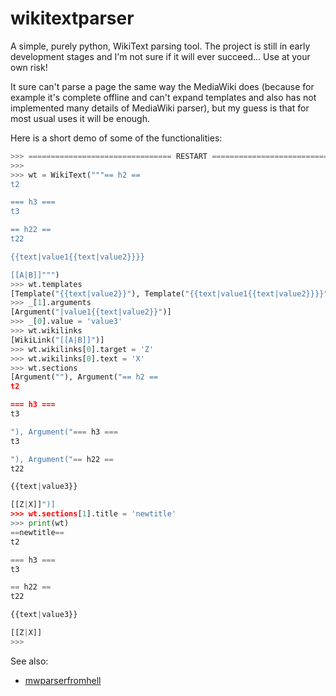 # wikitextparser
A simple, purely python, WikiText parsing tool.
The project is still in early development stages and I'm not sure if it
will ever succeed... Use at your own risk!

It sure can't parse a page the same way the MediaWiki does 
(because for example it's complete offline and can't expand templates and
also has not implemented many details of MediaWiki parser), but my guess
is that for most usual uses it will be enough.

Here is a short demo of some of the functionalities:

```python
>>> ================================ RESTART ================================
>>> 
>>> wt = WikiText("""== h2 ==
t2

=== h3 ===
t3

== h22 ==
t22

{{text|value1{{text|value2}}}}

[[A|B]]""")
>>> wt.templates
[Template("{{text|value2}}"), Template("{{text|value1{{text|value2}}}}")]
>>> _[1].arguments
[Argument("|value1{{text|value2}}")]
>>> _[0].value = 'value3'
>>> wt.wikilinks
[WikiLink("[[A|B]]")]
>>> wt.wikilinks[0].target = 'Z'
>>> wt.wikilinks[0].text = 'X'
>>> wt.sections
[Argument(""), Argument("== h2 ==
t2

=== h3 ===
t3

"), Argument("=== h3 ===
t3

"), Argument("== h22 ==
t22

{{text|value3}}

[[Z|X]]")]
>>> wt.sections[1].title = 'newtitle'
>>> print(wt)
==newtitle==
t2

=== h3 ===
t3

== h22 ==
t22

{{text|value3}}

[[Z|X]]
>>> 
```
See also: 
* [mwparserfromhell](https://github.com/earwig/mwparserfromhell)
